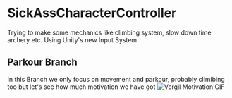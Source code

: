 # SickAssCharacterController
Trying to make some mechanics like climbing system, slow down time archery etc. 
Using Unity's new Input System

## Parkour Branch

In this Branch we only focus on movement and parkour, probably climibing too but let's see how much motivation we have got
<img title="a title" alt="Vergil Motivation GIF" src="https://www.google.com/imgres?imgurl=https%3A%2F%2Fmedia.tenor.com%2FCskdVAkp8GgAAAAC%2Fvergil-dmc5-motivation.gif&tbnid=ev2TNSIJLYXnRM&vet=12ahUKEwiD7t_J45n_AhWFi9gFHRwTAz4QMygBegUIARDCAQ..i&imgrefurl=https%3A%2F%2Ftenor.com%2Fview%2Fvergil-dmc5-motivation-power-morepower-gif-25481590&docid=TFjvw9A2F51lMM&w=498&h=280&q=vergil%20motivation%20meme&ved=2ahUKEwiD7t_J45n_AhWFi9gFHRwTAz4QMygBegUIARDCAQ">
